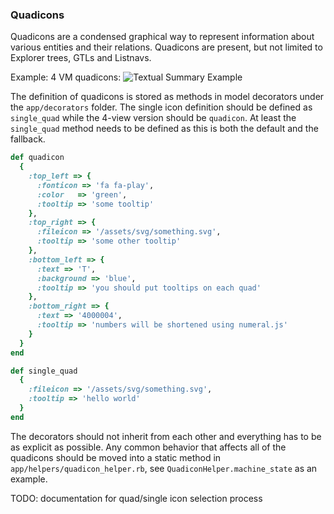 ### Quadicons

Quadicons are a condensed graphical way to represent information about various entities and their relations.
Quadicons are present, but not limited to Explorer trees, GTLs and Listnavs.

Example: 4 VM quadicons:
![Textual Summary Example](../images/quadicon.png)

The definition of quadicons is stored as methods in model decorators under the `app/decorators` folder.
The single icon definition should be defined as `single_quad` while the 4-view version should be `quadicon`.
At least the `single_quad` method needs to be defined as this is both the default and the fallback.

```ruby
def quadicon
  {
    :top_left => {
      :fonticon => 'fa fa-play',
      :color   => 'green',
      :tooltip => 'some tooltip'
    },
    :top_right => {
      :fileicon => '/assets/svg/something.svg',
      :tooltip => 'some other tooltip'
    },
    :bottom_left => {
      :text => 'T',
      :background => 'blue',
      :tooltip => 'you should put tooltips on each quad'
    },
    :bottom_right => {
      :text => '4000004',
      :tooltip => 'numbers will be shortened using numeral.js'
    }
  }
end

def single_quad
  {
    :fileicon => '/assets/svg/something.svg',
    :tooltip => 'hello world'
  }
end
```

The decorators should not inherit from each other and everything has to be as explicit as possible. Any common behavior that affects all of the quadicons should be moved into a static method in `app/helpers/quadicon_helper.rb`, see `QuadiconHelper.machine_state` as an example.

TODO: documentation for quad/single icon selection process

